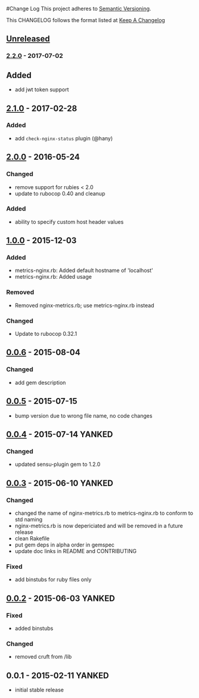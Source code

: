#Change Log
This project adheres to [Semantic Versioning](http://semver.org/).

This CHANGELOG follows the format listed at [Keep A Changelog](http://keepachangelog.com/)

## [Unreleased]

### [2.2.0] - 2017-07-02
## Added
- add jwt token support

## [2.1.0] - 2017-02-28
### Added
- add `check-nginx-status` plugin (@hany)

## [2.0.0] - 2016-05-24
### Changed
- remove support for rubies < 2.0
- update to rubocop 0.40 and cleanup

### Added
- ability to specify custom host header values

## [1.0.0] - 2015-12-03
### Added
- metrics-nginx.rb: Added default hostname of 'localhost'
- metrics-nginx.rb: Added usage

### Removed
- Removed nginx-metrics.rb; use metrics-nginx.rb instead

### Changed
- Update to rubocop 0.32.1

## [0.0.6] - 2015-08-04
### Changed
- add gem description

## [0.0.5] - 2015-07-15
- bump version due to wrong file name, no code changes

## [0.0.4] - 2015-07-14 **YANKED**
### Changed
- updated sensu-plugin gem to 1.2.0

## [0.0.3] - 2015-06-10 **YANKED**
### Changed
- changed the name of nginx-metrics.rb to metrics-nginx.rb to conform to std naming
- nginx-metrics.rb is now depericiated and will be removed in a future release
- clean Rakefile
- put gem deps in alpha order in gemspec
- update doc links in README and CONTRIBUTING

### Fixed
- add binstubs for ruby files only

## [0.0.2] - 2015-06-03 **YANKED**
### Fixed
- added binstubs

### Changed
- removed cruft from /lib

## 0.0.1 - 2015-02-11 **YANKED**
- initial stable release

[Unreleased]: https://github.com/sensu-plugins/sensu-plugins-nginx/compare/2.2.0...HEAD
[2.2.0]: https://github.com/sensu-plugins/sensu-plugins-nginx/compare/2.1.0...2.2.0
[2.1.0]: https://github.com/sensu-plugins/sensu-plugins-nginx/compare/2.0.0...2.1.0
[2.0.0]: https://github.com/sensu-plugins/sensu-plugins-nginx/compare/1.0.0...2.0.0
[1.0.0]: https://github.com/sensu-plugins/sensu-plugins-nginx/compare/0.0.6...1.0.0
[0.0.6]: https://github.com/sensu-plugins/sensu-plugins-nginx/compare/0.0.5...0.0.6
[0.0.5]: https://github.com/sensu-plugins/sensu-plugins-nginx/compare/0.0.4...0.0.5
[0.0.4]: https://github.com/sensu-plugins/sensu-plugins-nginx/compare/0.0.3...0.0.4
[0.0.3]: https://github.com/sensu-plugins/sensu-plugins-nginx/compare/0.0.2...0.0.3
[0.0.2]: https://github.com/sensu-plugins/sensu-plugins-nginx/compare/0.0.1...0.0.2
